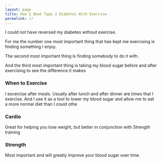 ```yaml
---
layout: page
title: How I Beat Type 2 Diabetes With Exercise
permalink: //
---
```


I could not have reversed my diabetes without exercise.   


For me the number one most important thing that has kept me exercising is finding something I enjoy.

The second most important thing is finding somebody to do it with.

And the third most important thing is taking my blood sugar before and after exercising to see the difference it makes

### When to Exercise

I excercise after meals.  Usually after lunch and after dinner are times that I exercise.  And I use it as a tool to lower my
blood sugar and allow me to eat a more normal diet than I could othe

### Cardio

Great for helping you lose weight, but better in conjunction with Strength training

### Strength

Most important and will greatly improve your blood sugar over time.



